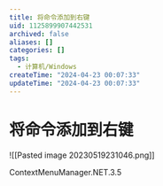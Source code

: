 ```yaml
---
title: 将命令添加到右键
uid: 1125899907442531
archived: false
aliases: []
categories: []
tags:
  - 计算机/Windows
createTime: "2024-04-23 00:07:33"
updateTime: "2024-04-23 00:07:33"
---
```


# 将命令添加到右键

![[Pasted image 20230519231046.png]]

ContextMenuManager.NET.3.5
